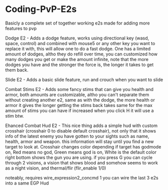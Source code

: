 # Coding-PvP-E2s

Basicly a complete set of together working e2s made for adding more features to pvp

Dodge E2 - Adds a dodge feature, works using directional key (wasd, space, control) and combined with mouse5 or any other key you want to replace it with, this will allow one to do a fast dodge.
One has a limited amount of dodges, altho they do refill over time, you can customized how many dodges you get or make the amount infinite, note that the more dodges you have and the stronger the force is,
the longer it takes to get them back.

Slide E2 - Adds a basic slide feature, run and crouch when you want to slide

Combat Stims E2 - Adds some fancy stims that can give you health and armor, both amounts are customizable, altho you can't separate them without creating another e2, same as with the dodge,
the more health or armor it gives the longer getting the stims back takes same for the max amount of stims you can have if increased
when you click H it will use a stim btw.


Ehanced Combat Hud E2 - This nice thing adds a simple hud with custom crosshair (crosshair 0 to disable default crosshair), not only that it shows info of the latest enemy you have gotten to your sights such as
name, health, armor and weapon. this information will stay until you find a new target to look at. Crosshair changes color depending if target has godmode on, Red means no god, Green means god is on, White is the default color
right bottom shows the gun you are using. if you press G you can cycle through 2 visions, a vision that shows blood and somehow seems to work as a night vision, and thermal/flir (flir_enable 1/0)

noteably, requires wire_expression2_concmd 1
you can wire the last 3 e2s into a same EGP Hud
